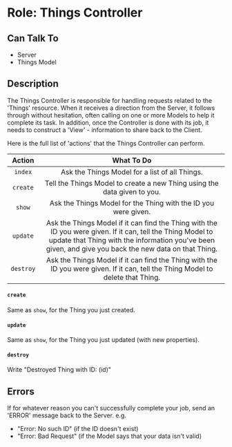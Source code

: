 # Role: Things Controller

## Can Talk To

-  Server
-  Things Model

## Description

The Things Controller is responsible for handling requests related to the 'Things' resource. When it receives a direction from the Server, it follows through without hesitation, often calling on one or more Models to help it complete its task. In addition, once the Controller is done with its job, it needs to construct a 'View' - information to share back to the Client.

Here is the full list of 'actions' that the Things Controller can perform.

| Action | What To Do |
|:--:|:--:|
| `index` | Ask the Things Model for a list of all Things. |
| `create` | Tell the Things Model to create a new Thing using the data given to you.|
| `show` | Ask the Things Model for the Thing with the ID you were given. |
| `update` | Ask the Things Model if it can find the Thing with the ID you were given. If it can, tell the Thing Model to update that Thing with the information you've been given, and give you back the new data on that Thing. |
| `destroy` | Ask the Things Model if it can find the Thing with the ID you were given. If it can, tell the Thing Model to delete that Thing. |

#### `create`
Same as `show`, for the Thing you just created.

#### `update`
Same as `show`, for the Thing you just updated (with new properties).

#### `destroy`
Write "Destroyed Thing with ID: (id)"

## Errors
If for whatever reason you can't successfully complete your job, send an 'ERROR' message back to the Server.
e.g.
* "Error: No such ID" (if the ID doesn't exist)
* "Error: Bad Request" (if the Model says that your data isn't valid)
